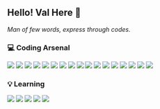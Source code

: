 ## Hello! Val Here 👋

<em>Man of few words, express through codes.</em>

### 💻 Coding Arsenal
<p>
  <img src="https://img.shields.io/badge/-VSCode-007ACC?style=flat-square&logo=Visual%20Studio%20Code&logoColor=white"/>
  <img src="https://img.shields.io/badge/-Git-F05032?style=flat-square&logo=Git&logoColor=white"/>
  <img src="https://img.shields.io/badge/-Github-181717?style=flat-square&logo=GitHub&logoColor=white"/>
  <img src="https://img.shields.io/badge/-Bitbucket-0052CC?style=flat-square&logo=Bitbucket&logoColor=white"/>
  <img src="https://img.shields.io/badge/-Laragon-0E83CD?style=flat-square&logo=Laragon&logoColor=white"/>
  <img src="https://img.shields.io/badge/-PHP-777BB4?style=flat-square&logo=PHP&logoColor=white"/>
  <img src="https://img.shields.io/badge/-PHP Composer-885630?style=flat-square&logo=Composer&logoColor=white"/>
  <img src="https://img.shields.io/badge/-Laravel-FF2D20?style=flat-square&logo=Laravel&logoColor=white"/>
  <img src="https://img.shields.io/badge/-NPM-CB3837?style=flat-square&logo=NPM&logoColor=white"/>
  <img src="https://img.shields.io/badge/-HTML5-E34F26?style=flat-square&logo=HTML5&logoColor=white"/>
  <img src="https://img.shields.io/badge/-CSS3-1572B6?style=flat-square&logo=CSS3&logoColor=white"/>
  <img src="https://img.shields.io/badge/-JavaScript-F7DF1E?style=flat-square&logo=JavaScript&logoColor=white"/>
  <img src="https://img.shields.io/badge/-Tailwind CSS-06B6D4?style=flat-square&logo=Tailwind CSS&logoColor=white"/>
  <img src="https://img.shields.io/badge/-jQuery-0769AD?style=flat-square&logo=jQuery&logoColor=white"/>
  <img src="https://img.shields.io/badge/-Vue.js-4FC08D?style=flat-square&logo=Vue.js&logoColor=white"/>
  <img src="https://img.shields.io/badge/-Linux-FCC624?style=flat-square&logo=Linux&logoColor=white"/>
  <img src="https://img.shields.io/badge/-Electron-47848F?style=flat-square&logo=Electron&logoColor=white"/>
</p>

### 💡 Learning
<p>
  <img src="https://img.shields.io/badge/-Python-3776AB?style=flat-square&logo=Python&logoColor=white"/>
  <img src="https://img.shields.io/badge/-Rust-000000?style=flat-square&logo=Rust&logoColor=white"/>
  <img src="https://img.shields.io/badge/-Tauri-FFC131?style=flat-square&logo=Tauri&logoColor=white"/>
  <img src="https://img.shields.io/badge/-TypeScript-3178C6?style=flat-square&logo=TypeScript&logoColor=white"/>
  <img src="https://img.shields.io/badge/-Docker-2496ED?style=flat-square&logo=Docker&logoColor=white"/>
</p>
